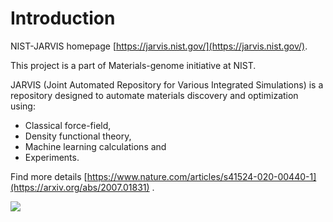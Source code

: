 # Introduction

NIST-JARVIS homepage [https://jarvis.nist.gov/](https://jarvis.nist.gov/).

This project is a part of Materials-genome initiative at NIST.

JARVIS (Joint Automated Repository for Various Integrated Simulations) is a 
repository designed to automate materials discovery and optimization using:

 - Classical force-field,
 - Density functional theory, 
 - Machine learning calculations and 
 - Experiments. 
 
 
Find more details [https://www.nature.com/articles/s41524-020-00440-1](https://arxiv.org/abs/2007.01831) .

<img src="https://www.ctcms.nist.gov/~knc6/images/logo/jarvis-mission.png" style="float: left; margin-right: 10px;" />
